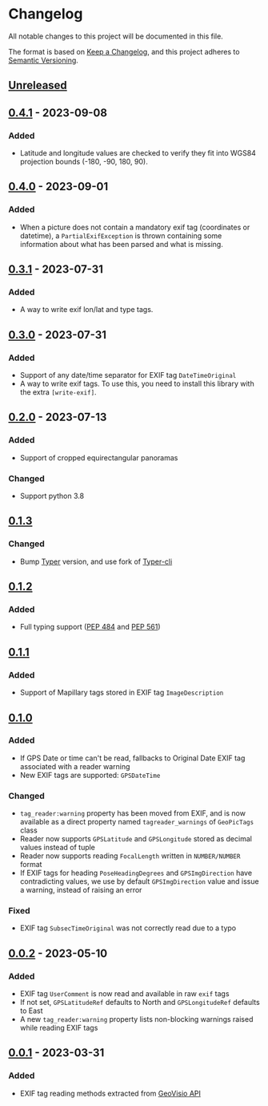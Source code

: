 # Changelog
All notable changes to this project will be documented in this file.

The format is based on [Keep a Changelog](https://keepachangelog.com/en/1.0.0/),
and this project adheres to [Semantic Versioning](https://semver.org/spec/v2.0.0.html).

## [Unreleased]


## [0.4.1] - 2023-09-08

### Added
- Latitude and longitude values are checked to verify they fit into WGS84 projection bounds (-180, -90, 180, 90).


## [0.4.0] - 2023-09-01

### Added
- When a picture does not contain a mandatory exif tag (coordinates or datetime), a `PartialExifException` is thrown containing some information about what has been parsed and what is missing.

## [0.3.1] - 2023-07-31

### Added
- A way to write exif lon/lat and type tags.

## [0.3.0] - 2023-07-31

### Added
- Support of any date/time separator for EXIF tag `DateTimeOriginal`
- A way to write exif tags. To use this, you need to install this library with the extra `[write-exif]`.


## [0.2.0] - 2023-07-13

### Added
- Support of cropped equirectangular panoramas

### Changed
- Support python 3.8

## [0.1.3]

### Changed
- Bump [Typer](typer.tiangolo.com/) version, and use fork of [Typer-cli](https://gitlab.com/geovisio/infra/typer-cli)

## [0.1.2]

### Added
- Full typing support ([PEP 484](https://peps.python.org/pep-0484/) and [PEP 561](https://peps.python.org/pep-0561/))


## [0.1.1]

### Added
- Support of Mapillary tags stored in EXIF tag `ImageDescription`


## [0.1.0]

### Added
- If GPS Date or time can't be read, fallbacks to Original Date EXIF tag associated with a reader warning
- New EXIF tags are supported: `GPSDateTime`

### Changed
- `tag_reader:warning` property has been moved from EXIF, and is now available as a direct property named `tagreader_warnings` of `GeoPicTags` class
- Reader now supports `GPSLatitude` and `GPSLongitude` stored as decimal values instead of tuple
- Reader now supports reading `FocalLength` written in `NUMBER/NUMBER` format
- If EXIF tags for heading `PoseHeadingDegrees` and `GPSImgDirection` have contradicting values, we use by default `GPSImgDirection` value and issue a warning, instead of raising an error

### Fixed
- EXIF tag `SubsecTimeOriginal` was not correctly read due to a typo


## [0.0.2] - 2023-05-10

### Added
- EXIF tag `UserComment` is now read and available in raw `exif` tags
- If not set, `GPSLatitudeRef` defaults to North and `GPSLongitudeRef` defaults to East
- A new `tag_reader:warning` property lists non-blocking warnings raised while reading EXIF tags


## [0.0.1] - 2023-03-31

### Added
- EXIF tag reading methods extracted from [GeoVisio API](https://gitlab.com/geovisio/api)


[Unreleased]: https://gitlab.com/geovisio/geo-picture-tag-reader/-/compare/0.4.1...main
[0.4.1]: https://gitlab.com/geovisio/geo-picture-tag-reader/-/compare/0.4.0...0.4.1
[0.4.0]: https://gitlab.com/geovisio/geo-picture-tag-reader/-/compare/0.3.1...0.4.0
[0.3.1]: https://gitlab.com/geovisio/geo-picture-tag-reader/-/compare/0.3.0...0.3.1
[0.3.0]: https://gitlab.com/geovisio/geo-picture-tag-reader/-/compare/0.2.0...0.3.0
[0.2.0]: https://gitlab.com/geovisio/geo-picture-tag-reader/-/compare/0.1.3...0.2.0
[0.1.3]: https://gitlab.com/geovisio/geo-picture-tag-reader/-/compare/0.1.2...0.1.3
[0.1.2]: https://gitlab.com/geovisio/geo-picture-tag-reader/-/compare/0.1.1...0.1.2
[0.1.1]: https://gitlab.com/geovisio/geo-picture-tag-reader/-/compare/0.1.0...0.1.1
[0.1.0]: https://gitlab.com/geovisio/geo-picture-tag-reader/-/compare/0.0.2...0.1.0
[0.0.2]: https://gitlab.com/geovisio/geo-picture-tag-reader/-/compare/0.0.1...0.0.2
[0.0.1]: https://gitlab.com/geovisio/geo-picture-tag-reader/-/commits/0.0.1
